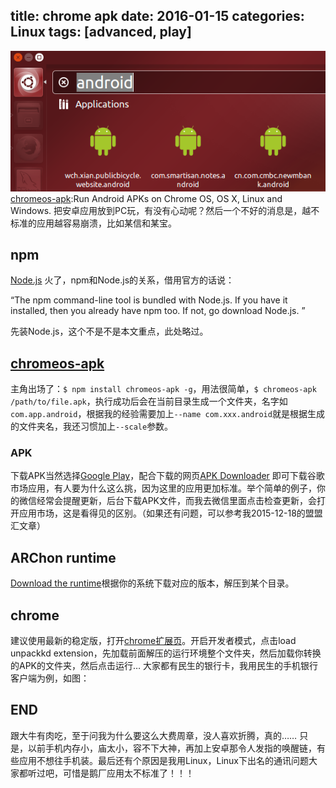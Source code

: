 title: chrome apk
date: 2016-01-15
categories: Linux
tags: [advanced, play]
---
![跟大牛一起玩chrome，奔跑吧APK](pic/Ubuntu-chrome-apk.png)
[chromeos-apk](https://github.com/vladikoff/chromeos-apk):Run Android APKs on Chrome OS, OS X, Linux and Windows.  把安卓应用放到PC玩，有没有心动呢？然后一个不好的消息是，越不标准的应用越容易崩溃，比如某信和某宝。

## npm
[Node.js](http://nodejs.org/) 火了，npm和Node.js的关系，借用官方的话说：
>
“The npm command-line tool is bundled with Node.js. If you have it installed, then you already have npm too. If not, go download Node.js. ”

先装Node.js，这个不是不是本文重点，此处略过。

## [chromeos-apk](https://github.com/vladikoff/chromeos-apk)
主角出场了：`$ npm install chromeos-apk -g`，用法很简单，`$ chromeos-apk /path/to/file.apk`，执行成功后会在当前目录生成一个文件夹，名字如`com.app.android`，根据我的经验需要加上`--name com.xxx.android`就是根据生成的文件夹名，我还习惯加上`--scale`参数。

### APK
下载APK当然选择[Google Play](https://play.google.com/store/apps)，配合下载的网页[APK Downloader](https://apps.evozi.com/apk-downloader/)  即可下载谷歌市场应用，有人要为什么这么挑，因为这里的应用更加标准。举个简单的例子，你的微信经常会提醒更新，后台下载APK文件，而我去微信里面点击检查更新，会打开应用市场，这是看得见的区别。（如果还有问题，可以参考我2015-12-18的盟盟汇文章）

## ARChon runtime
[Download the runtime](http://archon-runtime.github.io/)根据你的系统下载对应的版本，解压到某个目录。

## chrome
建议使用最新的稳定版，打开[chrome扩展页](chrome://extensions/)。开启开发者模式，点击load unpackkd extension，先加载前面解压的运行环境整个文件夹，然后加载你转换的APK的文件夹，然后点击运行… 大家都有民生的银行卡，我用民生的手机银行客户端为例，如图：

## END
跟大牛有肉吃，至于问我为什么要这么大费周章，没人喜欢折腾，真的……  只是，以前手机内存小，庙太小，容不下大神，再加上安卓那令人发指的唤醒链，有些应用不想往手机装。最后还有个原因是我用Linux，Linux下出名的通讯问题大家都听过吧，可惜是鹅厂应用太不标准了！！！

